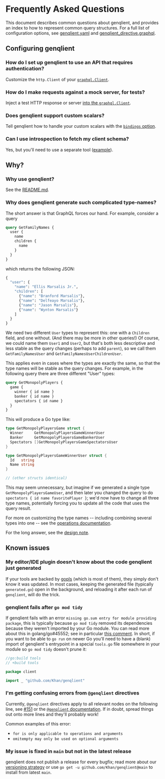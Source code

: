 # Frequently Asked Questions

This document describes common questions about genqlient, and provides an index to how to represent common query structures.  For a full list of configuration options, see [genqlient.yaml](genqlient.yaml) and [genqlient_directive.graphql](genqlient_directive.graphql).

## Configuring genqlient

### How do I set up genqlient to use an API that requires authentication?

Customize the `http.Client` of your [`graphql.Client`](client_config.md#authentication-and-other-headers).

### How do I make requests against a mock server, for tests?

Inject a test HTTP response or server [into the `graphql.Client`](client_config.md#testing).

### Does genqlient support custom scalars?

Tell genqlient how to handle your custom scalars with the [`bindings` option](schema.md#custom-scalars).

### Can I use introspection to fetch my client schema?

Yes, but you'll need to use a separate tool ([example](schema.md#fetching-your-schema)).

## Why?

### Why use genqlient?

See the [README.md](../README.md#why-another-graphql-client).

### Why does genqlient generate such complicated type-names?

The short answer is that GraphQL forces our hand.  For example, consider a query
```graphql
query GetFamilyNames {
  user {
    name
    children {
      name
    }
  }
}
```
which returns the following JSON:
```graphql
{
  "user": {
    "name": "Ellis Marsalis Jr.",
    "children": [
      {"name": "Branford Marsalis"},
      {"name": "Delfeayo Marsalis"},
      {"name": "Jason Marsalis"},
      {"name": "Wynton Marsalis"}
    ]
  }
}
```
We need two different `User` types to represent this: one with a `Children` field, and one without.  (And there may be more in other queries!)  Of course, we could name them `User1` and `User2`, but that's both less descriptive and less stable as the query changes (perhaps to add `parent`), so we call them `GetFamilyNamesUser` and `GetFamilyNamesUserChildrenUser`.

This applies even in cases where the types are exactly the same, so that the type names will be stable as the query changes. For example, in the following query there are three different "User" types:

```graphql
query GetMonopolyPlayers {
  game {
    winner { id name }
    banker { id name }
    spectators { id name }
  }
}
```

This will produce a Go type like:
```go
type GetMonopolyPlayersGame struct {
  Winner     GetMonopolyPlayersGameWinnerUser
  Banker     GetMonopolyPlayersGameBankerUser
  Spectators []GetMonopolyPlayersGameSpectatorsUser
}

type GetMonopolyPlayersGameWinnerUser struct {
  Id   string
  Name string
}

// (other structs identical)
```

This may seem unnecessary, but imagine if we generated a single type `GetMonopolyPlayersGameUser`, and then later you changed the query to do `spectators { id name favoritePlayer }`; we'd now have to change all three type names, potentially forcing you to update all the code that uses the query result.

For more on customizing the type names -- including combining several types into one -- see the [operations documentation](operations.md#type-names).

For the long answer, see the [design note](design.md#named-vs-unnamed-types).

## Known issues

### My editor/IDE plugin doesn't know about the code genqlient just generated

If your tools are backed by [gopls](https://github.com/golang/tools/blob/master/gopls/README.md) (which is most of them), they simply don't know it was updated.  In most cases, keeping the generated file (typically `generated.go`) open in the background, and reloading it after each run of `genqlient`, will do the trick.

### genqlient fails after `go mod tidy`

If genqlient fails with an error `missing go.sum entry for module providing package`, this is typically because `go mod tidy` removed its dependencies  because they weren't imported by your Go module.  You can read more about this in golang/go#45552; see in particular [this comment](https://github.com/golang/go/issues/45552#issuecomment-819545037).  In short, if you want to be able to `go run` on newer Go you'll need to have a (blank) import of genqlient's entrypoint in a special `tools.go` file somewhere in your module so `go mod tidy` doesn't prune it:

```go
//go:build tools
// +build tools

package client

import _ "github.com/Khan/genqlient"
```

### I'm getting confusing errors from `@genqlient` directives

Currently, `@genqlient` directives apply to all relevant nodes on the following line, see [#151](https://github.com/Khan/genqlient/issues/151) or the [`@genqlient` documentation](genqlient_directive.graphql). If in doubt, spread things out onto more lines and they'll probably work!

Common examples of this error:
- `for is only applicable to operations and arguments`
- `omitempty may only be used on optional arguments`

### My issue is fixed in `main` but not in the latest release

genqlient does not publish a release for every bugfix; read more about our [versioning strategy](versioning.md) or use `go get -u github.com/Khan/genqlient@main` to install from latest `main`.
